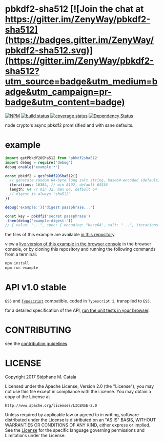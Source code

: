 # pbkdf2-sha512 [![Join the chat at https://gitter.im/ZenyWay/pbkdf2-sha512](https://badges.gitter.im/ZenyWay/pbkdf2-sha512.svg)](https://gitter.im/ZenyWay/pbkdf2-sha512?utm_source=badge&utm_medium=badge&utm_campaign=pr-badge&utm_content=badge)
[![NPM](https://nodei.co/npm/pbkdf2sha512.png?compact=true)](https://nodei.co/npm/pbkdf2sha512/)
[![build status](https://travis-ci.org/ZenyWay/pbkdf2-sha512.svg?branch=master)](https://travis-ci.org/ZenyWay/pbkdf2-sha512)
[![coverage status](https://coveralls.io/repos/github/ZenyWay/pbkdf2-sha512/badge.svg?branch=master)](https://coveralls.io/github/ZenyWay/pbkdf2-sha512)
[![Dependency Status](https://gemnasium.com/badges/github.com/ZenyWay/pbkdf2-sha512.svg)](https://gemnasium.com/github.com/ZenyWay/pbkdf2-sha512)

node crypto's async pbkdf2 promisified and with sane defaults.

# <a name="example"></a> example
```ts
import getPbkdf2OSha512 from 'pbkdf2sha512'
import debug = require('debug')
debug.enable('example:*')

const pbkdf2 = getPbkdf2OSha512({
  // generate random 64-byte long salt string, base64-encoded (default)
  iterations: 16384, // min 8192, default 65536
  length: 64 // min 32, max 64, default 64
  // digest is always 'sha512'
})

debug('example:')('digest passphrase...')

const key = pbkdf2('secret passphrase')
.then(debug('example:digest:'))
// { value: "...", spec: { encoding: "base64", salt: "...", iterations: 16384, length: 64, hmac: "sha512" }}
```
the files of this example are available [in this repository](./spec/example).

view a [live version of this example in the browser console](https://cdn.rawgit.com/ZenyWay/pbkdf2-sha512/v1.1.0/spec/example/index.html)
in the browser console,
or by cloning this repository and running the following commands from a terminal:
```bash
npm install
npm run example
```

# <a name="api"></a> API v1.0 stable
`ES5` and [`Typescript`](http://www.typescriptlang.org/) compatible.
coded in `Typescript 2`, transpiled to `ES5`.

for a detailed specification of the API,
[run the unit tests in your browser](https://cdn.rawgit.com/ZenyWay/pbkdf2-sha512/v1.1.0/spec/web/index.html).

# <a name="contributing"></a> CONTRIBUTING
see the [contribution guidelines](./CONTRIBUTING.md)

# <a name="license"></a> LICENSE
Copyright 2017 Stéphane M. Catala

Licensed under the Apache License, Version 2.0 (the "License");
you may not use this file except in compliance with the License.
You may obtain a copy of the License at

    http://www.apache.org/licenses/LICENSE-2.0

Unless required by applicable law or agreed to in writing, software
distributed under the License is distributed on an "AS IS" BASIS,
WITHOUT WARRANTIES OR CONDITIONS OF ANY KIND, either express or implied.
See the [License](./LICENSE) for the specific language governing permissions and
Limitations under the License.
